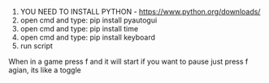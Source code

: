 1) YOU NEED TO INSTALL PYTHON - https://www.python.org/downloads/
2) open cmd and type: pip install pyautogui
3) open cmd and type: pip install time
4) open cmd and type: pip install keyboard
5) run script

When in a game press f and it will start if you want to pause just press f agian, its like a toggle
